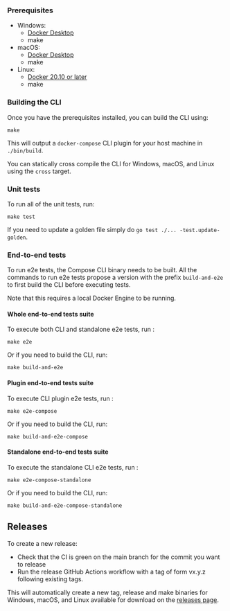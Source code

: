 
### Prerequisites

* Windows:
  * [Docker Desktop](https://docs.docker.com/desktop/setup/install/windows-install/)
  * make
* macOS:
  * [Docker Desktop](https://docs.docker.com/desktop/setup/install/mac-install/)
  * make
* Linux:
  * [Docker 20.10 or later](https://docs.docker.com/engine/install/)
  * make

### Building the CLI

Once you have the prerequisites installed, you can build the CLI using:

```console
make
```

This will output a `docker-compose` CLI plugin for your host machine in
`./bin/build`.

You can statically cross compile the CLI for Windows, macOS, and Linux using the
`cross` target.

### Unit tests

To run all of the unit tests, run:

```console
make test
```

If you need to update a golden file simply do `go test ./... -test.update-golden`.

### End-to-end tests
To run e2e tests, the Compose CLI binary needs to be built. All the commands to run e2e tests propose a version
with the prefix `build-and-e2e` to first build the CLI before executing tests.

Note that this requires a local Docker Engine to be running.

#### Whole end-to-end tests suite

To execute both CLI and standalone e2e tests, run :

```console
make e2e
```

Or if you need to build the CLI, run:
```console
make build-and-e2e
```

#### Plugin end-to-end tests suite

To execute CLI plugin e2e tests, run :

```console
make e2e-compose
```

Or if you need to build the CLI, run:
```console
make build-and-e2e-compose
```

#### Standalone end-to-end tests suite

To execute the standalone CLI e2e tests, run :

```console
make e2e-compose-standalone
```

Or if you need to build the CLI, run:

```console
make build-and-e2e-compose-standalone
```

## Releases

To create a new release:
* Check that the CI is green on the main branch for the commit you want to release
* Run the release GitHub Actions workflow with a tag of form vx.y.z following existing tags.

This will automatically create a new tag, release and make binaries for
Windows, macOS, and Linux available for download on the
[releases page](https://github.com/docker/compose/releases).
